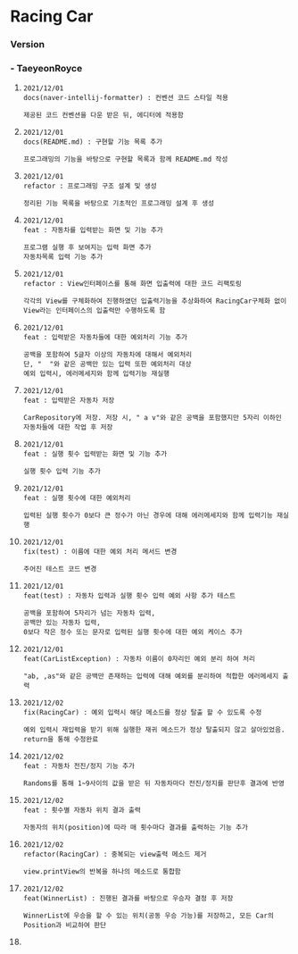 # Racing Car

### Version

### - TaeyeonRoyce

1. ```
   2021/12/01
   docs(naver-intellij-formatter) : 컨벤션 코드 스타일 적용
   
   제공된 코드 컨벤션을 다운 받은 뒤, 에디터에 적용함
   ```

2. ```
   2021/12/01
   docs(README.md) : 구현할 기능 목록 추가
   
   프로그래밍의 기능을 바탕으로 구현할 목록과 함께 README.md 작성
   ```

3. ```
   2021/12/01
   refactor : 프로그래밍 구조 설계 및 생성
   
   정리된 기능 목록을 바탕으로 기초적인 프로그래밍 설계 후 생성
   ```

4. ```
   2021/12/01
   feat : 자동차를 입력받는 화면 및 기능 추가
   
   프로그램 실행 후 보여지는 입력 화면 추가
   자동차목록 입력 기능 추가
   ```

5. ```
   2021/12/01
   refactor : View인터페이스를 통해 화면 입출력에 대한 코드 리팩토링
   
   각각의 View를 구체화하여 진행하였던 입출력기능을 추상화하여 RacingCar구체화 없이 View라는 인터페이스의 입출력만 수행하도록 함
   ```

6. ```
   2021/12/01
   feat : 입력받은 자동차들에 대한 예외처리 기능 추가
   
   공백을 포함하여 5글자 이상의 자동차에 대해서 예외처리
   단, "  "와 같은 공백만 있는 입력 또한 예외처리 대상
   예외 입력시, 에러메세지와 함께 입력기능 재실행
   ```

7. ```
   2021/12/01
   feat : 입력받은 자동차 저장
   
   CarRepository에 저장. 저장 시, " a v"와 같은 공백을 포함했지만 5자리 이하인 자동차들에 대한 작업 후 저장
   ```

8. ```
   2021/12/01
   feat : 실행 횟수 입력받는 화면 및 기능 추가
   
   실행 횟수 입력 기능 추가
   ```

9. ```
   2021/12/01
   feat : 실행 횟수에 대한 예외처리
   
   입력된 실행 횟수가 0보다 큰 정수가 아닌 경우에 대해 에러메세지와 함께 입력기능 재실행
   ```

10. ```
    2021/12/01
    fix(test) : 이름에 대한 예외 처리 메서드 변경
    
    주어진 테스트 코드 변경
    ```

11. ```
    2021/12/01
    feat(test) : 자동차 입력과 실행 횟수 입력 예외 사항 추가 테스트
    
    공백을 포함하여 5자리가 넘는 자동차 입력,
    공백만 있는 자동차 입력,
    0보다 작은 정수 또는 문자로 입력된 실행 횟수에 대한 예외 케이스 추가
    ```

12. ```
    2021/12/01
    feat(CarListException) : 자동차 이름이 0자리인 예외 분리 하여 처리
    
    "ab, ,as"와 같은 공백만 존재하는 입력에 대해 예외를 분리하여 적합한 에러메세지 출력 
    ```

13. ```
    2021/12/02
    fix(RacingCar) : 예외 입력시 해당 메소드를 정상 탈출 할 수 있도록 수정
    
    예외 입력시 재입력을 받기 위해 실행한 재귀 메소드가 정상 탈출되지 않고 살아있었음.
    return을 통해 수정완료
    ```

14. ```
    2021/12/02
    feat : 자동차 전진/정지 기능 추가
    
    Randoms를 통해 1~9사이의 값을 받은 뒤 자동차마다 전진/정지를 판단후 결과에 반영
    ```

15. ```
    2021/12/02
    feat : 횟수별 자동차 위치 결과 출력
    
    자동자의 위치(position)에 따라 매 횟수마다 결과를 출력하는 기능 추가
    ```

16. ```
    2021/12/02
    refactor(RacingCar) : 중복되는 view출력 메소드 제거
    
    view.printView의 반복을 하나의 메소드로 통합함
    ```

17. ```
    2021/12/02
    feat(WinnerList) : 진행된 결과를 바탕으로 우승자 결정 후 저장
    
    WinnerList에 우승을 할 수 있는 위치(공동 우승 가능)를 저장하고, 모든 Car의 Position과 비교하여 판단
    ```

18. 

